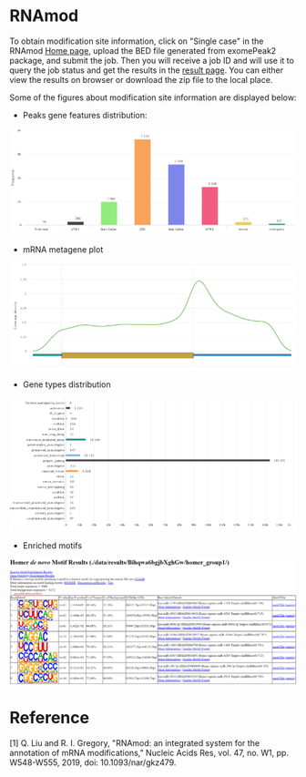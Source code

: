 # RNAmod

To obtain modification site information, click on "Single case" in the RNAmod [Home page](http://bioinformatics.sc.cn/RNAmod/index.php), upload the BED file generated from exomePeak2 package, and submit the job. Then you will receive a job ID and will use it to query the job status and get the results in the [result page](http://bioinformatics.sc.cn/RNAmod/results.php). You can either view the results on browser or download the zip file to the local place. 

Some of the figures about modification site information are displayed below:

*  Peaks gene features distribution:

![RNAmod1](../assets/images/M5/RNAmod1.png)

* mRNA metagene plot

![RNAmod1](../assets/images/M5/RNAmod2.png)

* Gene types distribution

![RNAmod1](../assets/images/M5/RNAmod4.png)

* Enriched motifs

![RNAmod1](../assets/images/M5/RNAmod3.png)



# Reference

[1] Q. Liu and R. I. Gregory, "RNAmod: an integrated system for the annotation of mRNA modifications," Nucleic Acids Res, vol. 47, no. W1, pp. W548-W555, 2019, doi: 10.1093/nar/gkz479.